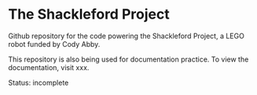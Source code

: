 # The Shackleford Project
Github repository for the code powering the Shackleford Project, a LEGO robot funded by Cody Abby.

This repository is also being used for documentation practice. To view the documentation, visit xxx.

Status: incomplete